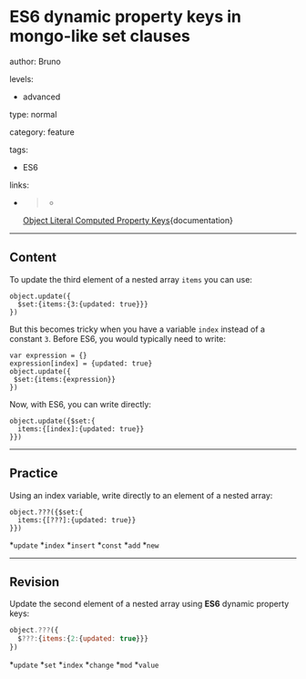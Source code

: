 # ES6 dynamic property keys in mongo-like set clauses
author: Bruno

levels:

  - advanced

type: normal

category: feature

tags:

  - ES6

links:

  - >-
    [Object Literal Computed Property
    Keys](http://wiki.ecmascript.org/doku.php?id=harmony:object_literals#object_literal_computed_property_keys){documentation}

---
## Content

To update the third element of a nested array `items` you can use:
```
object.update({
  $set:{items:{3:{updated: true}}}
})
```
But this becomes tricky when you have a variable `index` instead of a constant `3`.
Before ES6, you would typically need to write: 
```
var expression = {}
expression[index] = {updated: true}
object.update({
 $set:{items:{expression}}
})
```
Now, with ES6, you can write directly:
```
object.update({$set:{
  items:{[index]:{updated: true}}
}})
```

---
## Practice

Using an index variable, write directly to an element of a nested array:

```
object.???({$set:{ 
  items:{[???]:{updated: true}} 
}}) 
```
*`update` 
*`index` 
*`insert` 
*`const`
*`add` 
*`new`

---
## Revision

Update the second element of a nested array using **ES6** dynamic property keys:
```javascript
object.???({
  $???:{items:{2:{updated: true}}}
})
```
*`update`
*`set`
*`index`
*`change`
*`mod`
*`value`